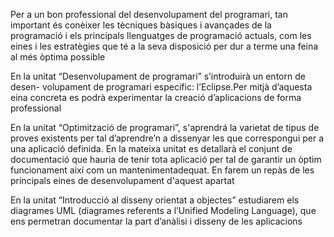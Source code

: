 Per a un bon professional del desenvolupament del programari, tan important és
conèixer les tècniques bàsiques i avançades de la programació i els principals
llenguatges de programació actuals, com les eines i les estratègies que té a la
seva disposició per dur a terme una feina al més òptima possible

En la unitat “Desenvolupament de programari” s’introduirà un entorn de desen-
volupament de programari específic: l’Eclipse.Per mitjà d’aquesta eina concreta
es podrà experimentar la creació d’aplicacions de forma professional

En la unitat “Optimització de programari”, s'aprendrá la varietat de tipus de proves existents per
tal d’aprendre’n a dissenyar les que correspongui per a una aplicació definida. En la mateixa unitat es detallarà el conjunt de documentació que hauria de tenir
tota aplicació per tal de garantir un òptim funcionament així com un mantenimentadequat. En farem un repàs de les principals eines de desenvolupament d'aquest apartat

En la unitat “Introducció al disseny orientat a objectes” estudiarem els diagrames
UML (diagrames referents a l’Unified Modeling Language), que ens permetran
documentar la part d’anàlisi i disseny de les aplicacions



